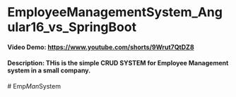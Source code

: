 # EmployeeManagementSystem_Angular16_vs_SpringBoot 
#### Video Demo:  https://www.youtube.com/shorts/9Wrut7QtDZ8
#### Description: THis is the simple CRUD SYSTEM for Employee Management system in a small company.
#   E m p _ M a n _ S y s t e m  
 